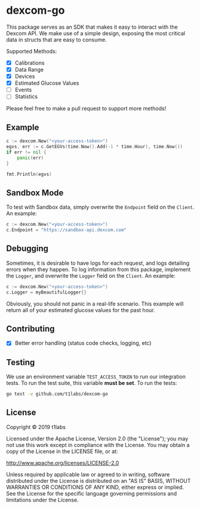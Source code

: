 # dexcom-go
This package serves as an SDK that makes it easy to interact with the Dexcom API. We make use of a simple design,
exposing the most critical data in structs that are easy to consume.

Supported Methods:
- [x] Calibrations
- [x] Data Range
- [x] Devices
- [x] Estimated Glucose Values
- [ ] Events
- [ ] Statistics

Please feel free to make a pull request to support more methods!

## Example
```go
c := dexcom.New("<your-access-token>")
egvs, err := c.GetEGVs(time.Now().Add(-1 * time.Hour), time.Now())
if err != nil {
	panic(err)
}

fmt.Println(egvs)
```

## Sandbox Mode
To test with Sandbox data, simply overwrite the `Endpoint` field on the `Client`. An example:
```go
c := dexcom.New("<your-access-token>")
c.Endpoint = "https://sandbox-api.dexcom.com"
```

## Debugging
Sometimes, it is desirable to have logs for each request, and logs detailing errors when they happen. To log information
from this package, implement the `Logger`, and overwrite the `Logger` field on the `Client`. An example:
```go
c := dexcom.New("<your-access-token>")
c.Logger = myBeautifulLogger{}
```

Obviously, you should not panic in a real-life scenario. This example will return all of your estimated glucose values
for the past hour.

## Contributing
- [x] Better error handling (status code checks, logging, etc)

## Testing
We use an environment variable `TEST_ACCESS_TOKEN` to run our integration tests. To run the test suite, this variable 
**must be set**. To run the tests:
```sh
go test -v github.com/t1labs/dexcom-go
```

## License

Copyright © 2019 t1labs

Licensed under the Apache License, Version 2.0 (the "License"); you may not use this work except in compliance with the License. You may obtain a copy of the License in the LICENSE file, or at:

http://www.apache.org/licenses/LICENSE-2.0

Unless required by applicable law or agreed to in writing, software distributed under the License is distributed on an "AS IS" BASIS, WITHOUT WARRANTIES OR CONDITIONS OF ANY KIND, either express or implied. See the License for the specific language governing permissions and limitations under the License.